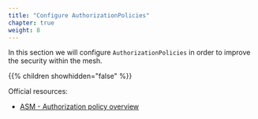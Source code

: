 ```yaml
---
title: "Configure AuthorizationPolicies"
chapter: true
weight: 8
---
```

In this section we will configure `AuthorizationPolicies` in order to improve the security within the mesh.

{{% children showhidden="false" %}}

Official resources:
- [ASM - Authorization policy overview](https://cloud.google.com/service-mesh/docs/security/authorization-policy-overview)